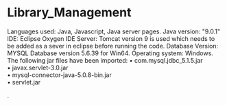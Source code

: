 # Library_Management


Languages used:  Java, Javascript, Java server pages.
Java version: "9.0.1"
IDE: Eclipse Oxygen IDE 
Server: Tomcat version 9 is used which needs to be added as a sever in eclipse before running the code.
Database Version: MYSQL Database version 5.6.39 for Win64.
Operating system: Windows.
The following jar files have been imported:
•	com.mysql.jdbc_5.1.5.jar	
•	javax.servlet-3.0.jar	
•	mysql-connector-java-5.0.8-bin.jar	
•	servlet.jar

.
